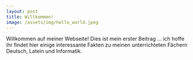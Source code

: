 ```yaml
---
layout: post
title: Willkommen!
image: /assets/img/hello_world.jpeg
---
```


Willkommen auf meiner Webseite!
Dies ist mein erster Beitrag ... ich hoffe ihr findet hier einige interessante Fakten zu meinen unterrichteten Fächern Deutsch, Latein und Informatik.
